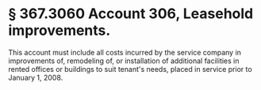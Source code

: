 # § 367.3060   Account 306, Leasehold improvements.

This account must include all costs incurred by the service company in improvements of, remodeling of, or installation of additional facilities in rented offices or buildings to suit tenant's needs, placed in service prior to January 1, 2008.





